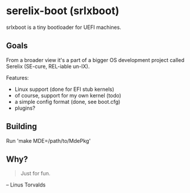 # serelix-boot (srlxboot)

srlxboot is a tiny bootloader for UEFI machines.

## Goals

From a broader view it's a part of a bigger OS development project called
Serelix (SE-cure, REL-iable un-IX).

Features:
* Linux support (done for EFI stub kernels)
* of course, support for my own kernel (todo)
* a simple config format (done, see boot.cfg)
* plugins?

## Building

Run 'make MDE=/path/to/MdePkg'

## Why?

> Just for fun.

­– Linus Torvalds
